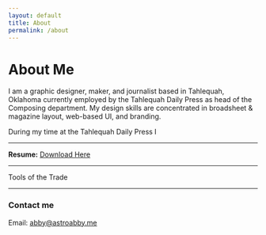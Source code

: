 ```yaml
---
layout: default
title: About
permalink: /about
---
```


<h1> About Me </h1>

<p style="max-width: 60vw;">
I am a graphic designer, maker, and journalist based in Tahlequah, Oklahoma currently employed by the Tahlequah Daily Press as head of the Composing department. My design skills are concentrated in broadsheet & magazine layout, web-based UI, and branding. 

During my time at the Tahlequah Daily Press I 

<!-- FINISH THIS PARAGRAPH BEFORE MERGING TO MAIN -->

</p>

<hr>

**Resume:** [Download Here](https://astroabby.me/files/Abby_Bigaouette_Resume_v2_revision_5.pdf)   

<hr>

Tools of the Trade




<hr>

### Contact me
Email: [abby@astroabby.me](mailto:abby@astroabby.me)

